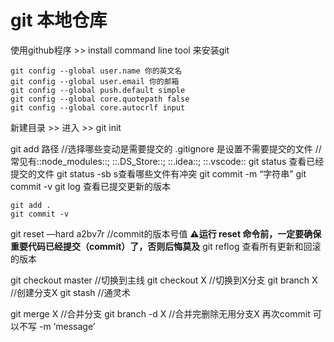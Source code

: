 # git 本地仓库
使用github程序 >> install command line tool 来安装git
```配置
git config --global user.name 你的英文名
git config --global user.email 你的邮箱
git config --global push.default simple
git config --global core.quotepath false
git config --global core.autocrlf input
```

新建目录 >> 进入 >> git init

git add 路径 //选择哪些变动是需要提交的
.gitignore 是设置不需要提交的文件 //常见有::node_modules::; ::.DS_Store::; ::.idea::; ::.vscode::
git status 查看已经提交的文件
git status -sb s查看哪些文件有冲突
git commit -m “字符串”
git commit -v
git log 查看已提交更新的版本
```
git add .
git commit -v
```
git reset —hard a2bv7r //commit的版本号值
**⚠️运行 reset 命令前，一定要确保重要代码已经提交（commit）了，否则后悔莫及**
 git reflog	查看所有更新和回滚的版本

git checkout master  //切换到主线
git checkout X //切换到X分支
git branch X //创建分支X
git stash //通灵术

git merge X //合并分支
git branch -d X //合并完删除无用分支X
再次commit 可以不写 -m ‘message’